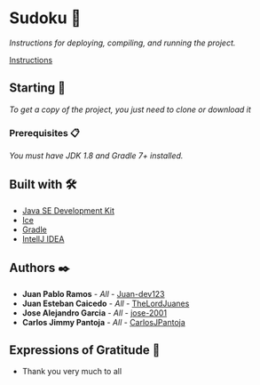 # Sudoku 📝

_Instructions for deploying, compiling, and running the project._

[Instructions](https://github.com/Juan-dev123/sudoku/blob/main/documentos/readme.docx)

## Starting 🚀

_To get a copy of the project, you just need to clone or download it_

### Prerequisites 📋

_You must have JDK 1.8 and Gradle 7+ installed._

## Built with 🛠️

* [Java SE Development Kit](https://www.oracle.com/co/java/technologies/javase-downloads.html)
* [Ice](https://zeroc.com/downloads/ice/3.7/java)
* [Gradle](https://gradle.org/releases/)
* [IntellJ IDEA](https://www.jetbrains.com/idea/download/)

## Authors ✒️

* **Juan Pablo Ramos** - *All* - [Juan-dev123](https://github.com/Juan-dev123)
* **Juan Esteban Caicedo** - *All* - [TheLordJuanes](https://github.com/TheLordJuanes)
* **Jose Alejandro Garcia** - *All* - [jose-2001](https://github.com/jose-2001)
* **Carlos Jimmy Pantoja** - *All* - [CarlosJPantoja](https://github.com/CarlosJPantoja)

## Expressions of Gratitude 🎁

* Thank you very much to all
